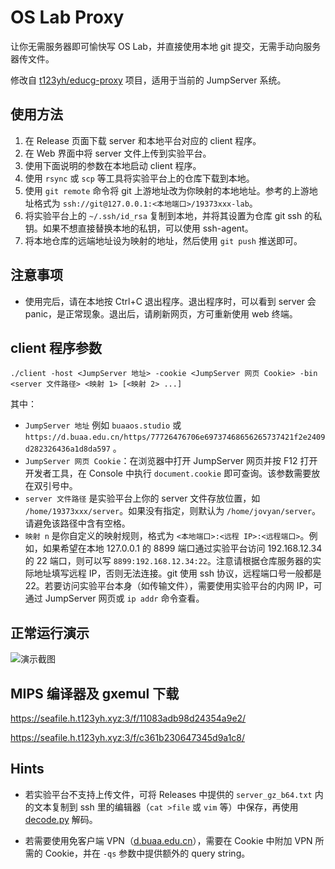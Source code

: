 # OS Lab Proxy
让你无需服务器即可愉快写 OS Lab，并直接使用本地 git 提交，无需手动向服务器传文件。

修改自 [t123yh/educg-proxy](https://github.com/t123yh/educg-proxy) 项目，适用于当前的 JumpServer 系统。

## 使用方法
1. 在 Release 页面下载 server 和本地平台对应的 client 程序。
2. 在 Web 界面中将 server 文件上传到实验平台。
3. 使用下面说明的参数在本地启动 client 程序。
4. 使用 `rsync` 或 `scp` 等工具将实验平台上的仓库下载到本地。
5. 使用 `git remote` 命令将 git 上游地址改为你映射的本地地址。参考的上游地址格式为 `ssh://git@127.0.0.1:<本地端口>/19373xxx-lab`。
6. 将实验平台上的 `~/.ssh/id_rsa` 复制到本地，并将其设置为仓库 git ssh 的私钥。如果不想直接替换本地的私钥，可以使用 ssh-agent。
7. 将本地仓库的远端地址设为映射的地址，然后使用 `git push` 推送即可。

## 注意事项

* 使用完后，请在本地按 Ctrl+C 退出程序。退出程序时，可以看到 server 会 panic，是正常现象。退出后，请刷新网页，方可重新使用 web 终端。

## client 程序参数
`./client -host <JumpServer 地址> -cookie <JumpServer 网页 Cookie> -bin <server 文件路径> <映射 1> [<映射 2> ...]`

其中：
* `JumpServer 地址` 例如 `buaaos.studio` 或 `https://d.buaa.edu.cn/https/77726476706e69737468656265737421f2e2409d282326436a1d8da597` 。
* `JumpServer 网页 Cookie`：在浏览器中打开 JumpServer 网页并按 F12 打开开发者工具，在 Console 中执行 `document.cookie` 即可查询。该参数需要放在双引号中。
* `server 文件路径` 是实验平台上你的 server 文件存放位置，如 `/home/19373xxx/server`。如果没有指定，则默认为 `/home/jovyan/server`。请避免该路径中含有空格。
* `映射 n` 是你自定义的映射规则，格式为 `<本地端口>:<远程 IP>:<远程端口>`。例如，如果希望在本地 127.0.0.1 的 8899 端口通过实验平台访问 192.168.12.34 的 22 端口，则可以写 `8899:192.168.12.34:22`。注意请根据仓库服务器的实际地址填写远程 IP，否则无法连接。git 使用 ssh 协议，远程端口号一般都是 22。若要访问实验平台本身（如传输文件），需要使用实验平台的内网 IP，可通过 JumpServer 网页或 `ip addr` 命令查看。

## 正常运行演示
![演示截图](imgs/demo.png)

## MIPS 编译器及 gxemul 下载
https://seafile.h.t123yh.xyz:3/f/11083adb98d24354a9e2/

https://seafile.h.t123yh.xyz:3/f/c361b230647345d9a1c8/

## Hints

- 若实验平台不支持上传文件，可将 Releases 中提供的 `server_gz_b64.txt` 内的文本复制到 ssh 里的编辑器（`cat >file` 或 `vim` 等）中保存，再使用 [decode.py](decode.py) 解码。

- 若需要使用免客户端 VPN（[d.buaa.edu.cn](https://d.buaa.edu.cn)），需要在 Cookie 中附加 VPN 所需的 Cookie，并在 `-qs` 参数中提供额外的 query string。
